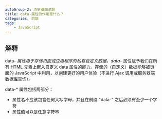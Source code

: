 ```yaml
---
autoGroup-2: 浏览器面试题
title: data-属性的作用是什么？
categories: 前端
tags:
    - JavaScript
---
```


## 解释

data- *属性用于存储页面或应用程序的私有自定义数据。data-* 属性赋予我们在所有 HTML 元素上嵌入自定义 data 属性的能力。存储的（自定义）数据能够被页面的 JavaScript 中利用，以创建更好的用户体验（不进行 Ajax 调用或服务器端数据库查询）。

data-* 属性包括两部分：

- 属性名不应该包含任何大写字母，并且在前缀 "data-" 之后必须有至少一个字符
- 属性值可以是任意字符串